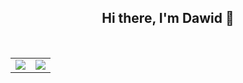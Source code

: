 <h2 align="center">Hi there, I'm Dawid 👋</h2>
<br>
<table align="center">
  <tr>
    <td style="text-align:center">
      <picture>
        <source 
          srcset="https://github-readme-stats.vercel.app/api?username=nogiszd&count_private=true&include_all_commits=true&hide_border=true&show_icons=true&hide=issues,contribs&theme=tokyonight"
          media="(prefers-color-scheme: dark)"
        />
        <img src="https://github-readme-stats.vercel.app/api?username=nogiszd&count_private=true&include_all_commits=true&hide_border=true&show_icons=true&hide=issues,contribs&theme=tokyonight&bg_color=00000000" />
      </picture>
    </td>
    <td style="text-align:center">
      <img src="https://github-readme-stats.vercel.app/api/top-langs/?username=nogiszd&layout=compact&hide_border=true">
    </td>
  </tr>
</table>
